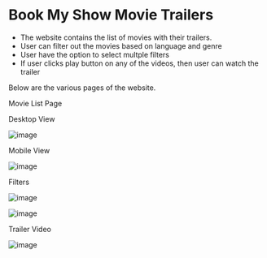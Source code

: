 # Book My Show Movie Trailers

- The website contains the list of movies with their trailers.
- User can filter out the movies based on language and genre
- User have the option to select multple filters
- If user clicks play button on any of the videos, then user can watch the trailer

Below are the various pages of the website.

Movie List Page

Desktop View

![image](https://user-images.githubusercontent.com/75484187/133906266-790955ca-10d1-4a93-9688-b56153053f0b.png)

Mobile View

![image](https://user-images.githubusercontent.com/75484187/133906291-27b00eef-85f1-4a68-8e95-333917f44cc3.png)

Filters

![image](https://user-images.githubusercontent.com/75484187/133906307-3ecbb4a0-f7e1-4e8b-bb7a-b4fb2cee520a.png)

![image](https://user-images.githubusercontent.com/75484187/133906323-e64aa265-4468-4ee5-b6e4-285e5795e10a.png)

Trailer Video

![image](https://user-images.githubusercontent.com/75484187/133906333-bd43179a-b0d4-49b4-9d59-46a351e9d46f.png)

